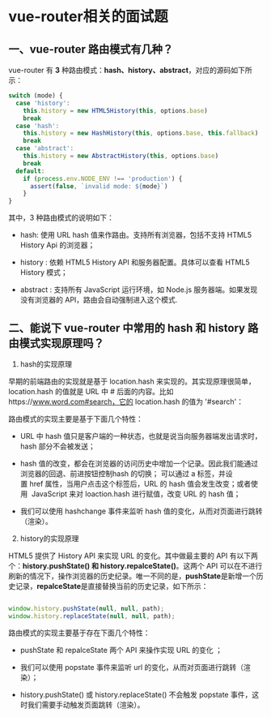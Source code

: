 # vue-router相关的面试题

## 一、vue-router 路由模式有几种？

vue-router 有 **3** 种路由模式：**hash、history、abstract**，对应的源码如下所示：

```js
switch (mode) {
  case 'history':
	this.history = new HTML5History(this, options.base)
	break
  case 'hash':
	this.history = new HashHistory(this, options.base, this.fallback)
	break
  case 'abstract':
	this.history = new AbstractHistory(this, options.base)
	break
  default:
	if (process.env.NODE_ENV !== 'production') {
	  assert(false, `invalid mode: ${mode}`)
	}
}
```

其中，3 种路由模式的说明如下：

+ hash:  使用 URL hash 值来作路由。支持所有浏览器，包括不支持 HTML5 History Api 的浏览器；

+ history :  依赖 HTML5 History API 和服务器配置。具体可以查看 HTML5 History 模式；

+ abstract :  支持所有 JavaScript 运行环境，如 Node.js 服务器端。如果发现没有浏览器的 API，路由会自动强制进入这个模式.

## 二、能说下 vue-router 中常用的 hash 和 history 路由模式实现原理吗？

1. hash的实现原理

早期的前端路由的实现就是基于 location.hash 来实现的。其实现原理很简单，location.hash 的值就是 URL 中 # 后面的内容。比如https://www.word.com#search，它的 location.hash 的值为 '#search'：

路由模式的实现主要是基于下面几个特性：

+ URL 中 hash 值只是客户端的一种状态，也就是说当向服务器端发出请求时，hash 部分不会被发送；
  
+ hash 值的改变，都会在浏览器的访问历史中增加一个记录。因此我们能通过浏览器的回退、前进按钮控制hash 的切换；
可以通过 a 标签，并设置 href 属性，当用户点击这个标签后，URL 的 hash 值会发生改变；或者使用  JavaScript 来对 loaction.hash 进行赋值，改变 URL 的 hash 值；

+ 我们可以使用 hashchange 事件来监听 hash 值的变化，从而对页面进行跳转（渲染）。

2. history的实现原理

HTML5 提供了 History API 来实现 URL 的变化。其中做最主要的 API 有以下两个：**history.pushState() 和 history.repalceState()**。这两个 API 可以在不进行刷新的情况下，操作浏览器的历史纪录。唯一不同的是，**pushState**是新增一个历史记录，**repalceState**是直接替换当前的历史记录，如下所示：

```js

window.history.pushState(null, null, path);
window.history.replaceState(null, null, path);

```

路由模式的实现主要基于存在下面几个特性：

+ pushState 和 repalceState 两个 API 来操作实现 URL 的变化 ；
  
+ 我们可以使用 popstate  事件来监听 url 的变化，从而对页面进行跳转（渲染）；
  
+ history.pushState() 或 history.replaceState() 不会触发 popstate 事件，这时我们需要手动触发页面跳转（渲染）。

